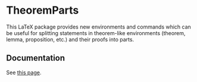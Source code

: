 # TheoremParts

This LaTeX package provides new environments and commands which can be useful for splitting statements in
theorem-like environments (theorem, lemma, proposition, etc.) and their proofs into parts.

## Documentation

See [this page](doc/README.md).